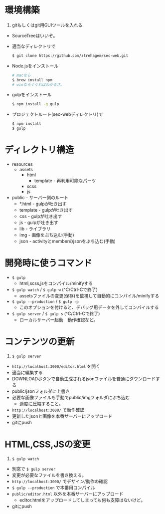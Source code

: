 # 環境構築

1. gitもしくはgit用GUIツールを入れる
  - SourceTreeはいいぞ。
- 適当なディレクトリで
  ```sh
  $ git clone https://github.com/ztrehagem/sec-web.git
  ```

- Node.jsをインストール
  ```sh
  # macなら
  $ brew install npm
  # winならぐぐればわかるさ。
  ```

- gulpをインストール
  ```sh
  $ npm install -g gulp
  ```

- プロジェクトルート(sec-webディレクトリ)で
  ```sh
  $ npm install
  $ gulp
  ```


# ディレクトリ構造

- resources
  - assets
    - html
      - template - 再利用可能なパーツ
    - scss
    - js
- public - サーバー側のルート
  - \*.html - gulpが吐き出す
  - template - gulpが吐き出す
  - css - gulpが吐き出す
  - js - gulpが吐き出す
  - lib - ライブラリ
  - img - 画像をぶち込む(手動)
  - json - activityとmemberのjsonをぶち込む(手動)


# 開発時に使うコマンド

- `$ gulp`
  - html,scss,jsをコンパイル/minifyする
- `$ gulp watch` / `$ gulp w` (^C/Ctrl-Cで終了)
  - assetsファイルの変更(保存)を監視して自動的にコンパイル/minifyする
- `$ gulp --production` / `$ gulp -p`
  - このオプションを付けると、デバッグ用データを外してコンパイルする
- `$ gulp server` / `$ gulp s` (^C/Ctrl-Cで終了)
  - ローカルサーバー起動　動作確認など。


# コンテンツの更新

1. `$ gulp server`
- `http://localhost:3000/editor.html` を開く
- 適当に編集する
- DOWNLOADボタンで自動生成されるjsonファイルを普通にダウンロードする
- public/jsonフォルダに上書き
- 必要な画像ファイルも手動でpublic/imgフォルダにぶち込む
  - 適度に圧縮すること。
- `http://localhost:3000/` で動作確認
- 更新したjsonと画像を本番サーバーにアップロード
- gitにpush


# HTML,CSS,JSの変更

1. `$ gulp watch`
- 別窓で `$ gulp server`
- 変更が必要なファイルを書き換える。
- `http://localhost:3000/` でデザイン/動作の確認
- `$ gulp --production` で本番用コンパイル
- `public/editor.html` 以外を本番サーバーにアップロード
  - editor.htmlをアップロードしてしまっても何も支障はないけど。
- gitにpush
